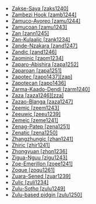 - [Zakse-Saya [zaks1240]](tree/afro1255/chad1250/west2785/west2790/west2800/sout3162/sout3170/zaks1240/md.ini)
- [Zambezi Hook [zamb1244]](tree/atla1278/volt1241/benu1247/bant1294/sout3152/narr1281/east2731/bota1239/west2834/zamb1244/md.ini)
- [Zamuco-Ayoreo [zamu1244]](tree/zamu1243/zamu1244/md.ini)
- [Zamucoan [zamu1243]](tree/zamu1243/md.ini)
- [Zan [zann1245]](tree/kart1248/geor1252/zann1245/md.ini)
- [Zan-Kulaalic [zank1234]](tree/atla1278/volt1241/nort3149/buak1234/adam1257/goul1243/goul1244/zank1234/md.ini)
- [Zande-Nzakara [zand1247]](tree/atla1278/volt1241/nort3149/came1255/uban1244/zand1246/zand1247/md.ini)
- [Zandic [zand1246]](tree/atla1278/volt1241/nort3149/came1255/uban1244/zand1246/md.ini)
- [Zaominic [zaom1234]](tree/hmon1336/mien1242/zaom1234/md.ini)
- [Zaparo-Abishira [zapa1252]](tree/zapa1251/zapa1252/md.ini)
- [Zaparoan [zapa1251]](tree/zapa1251/md.ini)
- [Zapotec [zapo1437][zap]](tree/otom1299/east2557/popo1292/zapo1436/zapo1437/md.ini)
- [Zapotecan [zapo1436]](tree/otom1299/east2557/popo1292/zapo1436/md.ini)
- [Zarma-Kaado-Dendi [zarm1240]](tree/song1307/east2431/zarm1240/md.ini)
- [Zaza [zaza1246][zza]](tree/indo1319/clas1257/indo1320/iran1269/cent2317/cent2318/nort3177/tati1243/zaza1246/md.ini)
- [Zazao-Blanga [zaza1247]](tree/aust1307/mala1545/east2712/ocea1241/west2818/meso1253/newi1242/stge1234/nort3225/sant1458/cent2063/zaza1247/md.ini)
- [Zeemic [zeem1243]](tree/afro1255/chad1250/west2785/west2790/west2800/sout3162/sout3170/zeem1243/md.ini)
- [Zeeuwic [zeeu1239]](tree/indo1319/clas1257/germ1287/nort3152/west2793/macr1270/midd1347/mode1257/sout3292/zeeu1239/md.ini)
- [Zemeic [zeme1241]](tree/sino1245/kuki1245/zeme1241/md.ini)
- [Zenag-Patep [zena1251]](tree/aust1307/mala1545/east2712/ocea1241/west2818/nort3206/huon1245/sout2878/buan1245/mume1239/zena1251/md.ini)
- [Zenatic [zena1250]](tree/afro1255/berb1260/grea1296/zena1250/md.ini)
- [Zhangzhungic [zhan1241]](tree/sino1245/bodi1256/tibe1275/east2777/pith1234/darm1241/darm1242/zhan1241/md.ini)
- [Zhiric [zhir1241]](tree/atla1278/volt1241/benu1247/benu1248/west2801/nort3184/hyam1246/zhir1241/md.ini)
- [Zhongyuan [zhon1236]](tree/sino1245/sini1245/clas1255/midd1354/nort3155/mand1471/zhon1236/md.ini)
- [Zigua-Nguu [zigu1243]](tree/atla1278/volt1241/benu1247/bant1294/sout3152/narr1281/east2731/nort3203/nort3209/ruvu1235/west2846/seut1234/zigu1243/md.ini)
- [Zoe-Emerillon [zoee1241]](tree/tupi1275/east2909/mawe1252/awet1245/tupi1276/tupi1281/waya1271/zoee1241/md.ini)
- [Zoque [zoqu1261]](tree/mixe1284/zoqu1261/md.ini)
- [Zuara-Sened [zuar1239]](tree/afro1255/berb1260/grea1296/zena1250/zuar1239/md.ini)
- [Zulic [zuli1234]](tree/afro1255/chad1250/west2785/west2790/west2800/sout3162/nort3190/nyam1284/polc1245/zuli1234/md.ini)
- [Zulu-Sotho [zulu1249]](tree/spee1234/zulu1249/md.ini)
- [Zulu-based pidgin [zulu1250]](tree/pidg1258/zulu1250/md.ini)

